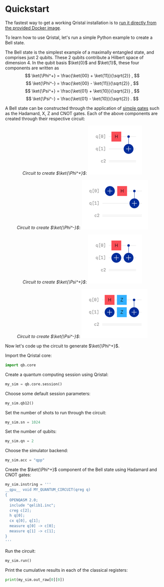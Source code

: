 # Quickstart
The fastest way to get a working Qristal installation is to [run it directly from the provided Docker image](https://gitlab.com/qbau/software-and-apps/public/QBSDK/-/blob/main/README.md#docker).

To learn how to use Qristal, let's run a simple Python example to create a Bell state.

The Bell state is the simplest example of a maximally entangled state, and comprises just 2 qubits. These 2 qubits contribute a Hilbert space of dimension 4. In the qubit basis $\ket{0}$ and $\ket{1}$, these four components are written as
$$ \ket{\Phi^+} = \frac{\ket{00} + \ket{11}}{\sqrt{2}} , $$
$$ \ket{\Phi^-} = \frac{\ket{00} - \ket{11}}{\sqrt{2}} , $$
$$ \ket{\Psi^+} = \frac{\ket{01} + \ket{10}}{\sqrt{2}} , $$
$$ \ket{\Psi^-} = \frac{\ket{01} - \ket{10}}{\sqrt{2}} . $$

A Bell state can be constructed through the application of [simple gates](https://qristal.readthedocs.io/en/latest/rst/quantum_computing.html) such as the Hadamard, X, Z and CNOT gates. Each of the above components are created through their respective circuit:
<center>

*Circuit to create $\ket{\Phi^+}$*:
![](../static/img/phi_plus.png)

</center>
<center>

*Circuit to create $\ket{\Phi^-}$*:
![](../static/img/phi_minus.png)

</center>
<center>

*Circuit to create $\ket{\Psi^+}$*:
![](../static/img/psi_plus.png)

</center>
<center>

*Circuit to create $\ket{\Psi^-}$*:
![](../static/img/psi_minus.png)

</center>

Now let's code up the circuit to generate $\ket{\Phi^+}$.

Import the Qristal core:
```python
import qb.core
```

Create a quantum computing session using Qristal:
```python
my_sim = qb.core.session()
```

Choose some default session parameters:
```python
my_sim.qb12()
```

Set the number of shots to run through the circuit:
```python
my_sim.sn = 1024
```

Set the number of qubits:
```python
my_sim.qn = 2
```

Choose the simulator backend:
```python
my_sim.acc = "qpp"
```

Create the $\ket{\Phi^+}$ component of the Bell state using Hadamard and CNOT gates:
```python
my_sim.instring = '''
__qpu__ void MY_QUANTUM_CIRCUIT(qreg q)
{
  OPENQASM 2.0;
  include "qelib1.inc";
  creg c[2];
  h q[0];
  cx q[0], q[1];
  measure q[0] -> c[0];
  measure q[1] -> c[1];
}
'''
```

Run the circuit:
```python
my_sim.run()
```

Print the cumulative results in each of the classical registers:
```python
print(my_sim.out_raw[0][0])
```

